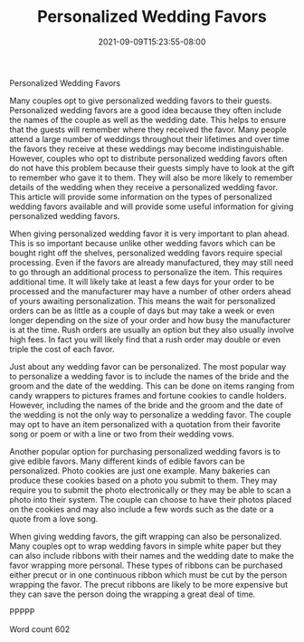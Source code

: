 ﻿---
title: "Personalized Wedding Favors"
date: 2021-09-09T15:23:55-08:00
description: "Wedding Favors txt Tips for Web Success"
featured_image: "/images/Wedding Favors txt.jpg"
tags: ["Wedding Favors txt"]
---

Personalized Wedding Favors

Many couples opt to give personalized wedding favors to their guests. Personalized wedding favors are a good idea because they often include the names of the couple as well as the wedding date. This helps to ensure that the guests will remember where they received the favor. Many people attend a large number of weddings throughout their lifetimes and over time the favors they receive at these weddings may become indistinguishable. However, couples who opt to distribute personalized wedding favors often do not have this problem because their guests simply have to look at the gift to remember who gave it to them. They will also be more likely to remember details of the wedding when they receive a personalized wedding favor. This article will provide some information on the types of personalized wedding favors available and will provide some useful information for giving personalized wedding favors.

When giving personalized wedding favor it is very important to plan ahead. This is so important because unlike other wedding favors which can be bought right off the shelves, personalized wedding favors require special processing. Even if the favors are already manufactured, they may still need to go through an additional process to personalize the item. This requires additional time. It will likely take at least a few days for your order to be processed and the manufacturer may have a number of other orders ahead of yours awaiting personalization. This means the wait for personalized orders can be as little as a couple of days but may take a week or even longer depending on the size of your order and how busy the manufacturer is at the time. Rush orders are usually an option but they also usually involve high fees. In fact you will likely find that a rush order may double or even triple the cost of each favor. 

Just about any wedding favor can be personalized. The most popular way to personalize a wedding favor is to include the names of the bride and the groom and the date of the wedding. This can be done on items ranging from candy wrappers to pictures frames and fortune cookies to candle holders. However, including the names of the bride and the groom and the date of the wedding is not the only way to personalize a wedding favor. The couple may opt to have an item personalized with a quotation from their favorite song or poem or with a line or two from their wedding vows.

Another popular option for purchasing personalized wedding favors is to give edible favors. Many different kinds of edible favors can be personalized. Photo cookies are just one example. Many bakeries can produce these cookies based on a photo you submit to them. They may require you to submit the photo electronically or they may be able to scan a photo into their system. The couple can choose to have their photos placed on the cookies and may also include a few words such as the date or a quote from a love song. 

When giving wedding favors, the gift wrapping can also be personalized. Many couples opt to wrap wedding favors in simple white paper but they can also include ribbons with their names and the wedding date to make the favor wrapping more personal. These types of ribbons can be purchased either precut or in one continuous ribbon which must be cut by the person wrapping the favor. The precut ribbons are likely to be more expensive but they can save the person doing the wrapping a great deal of time. 

PPPPP

Word count 602



